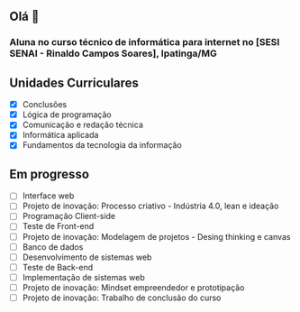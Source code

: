 ## Olá 👋

### Aluna no curso técnico de informática para internet no [SESI SENAI - Rinaldo Campos Soares], Ipatinga/MG

## Unidades Curriculares
- [x] Conclusões
- [x] Lógica de programação
- [x] Comunicação e redação técnica
- [x] Informática aplicada
- [x] Fundamentos da tecnologia da informação

## Em progresso
- [ ] Interface web
- [ ] Projeto de inovação: Processo criativo - Indústria 4.0, lean e ideação
- [ ] Programação Client-side
- [ ] Teste de Front-end
- [ ] Projeto de inovação: Modelagem de projetos - Desing thinking e canvas
- [ ] Banco de dados
- [ ] Desenvolvimento de sistemas web
- [ ] Teste de Back-end
- [ ] Implementação de sistemas web
- [ ] Projeto de inovação: Mindset empreendedor e prototipação
- [ ] Projeto de inovação: Trabalho de conclusão do curso
      
<!--
**fernandastocler/fernandastocler** is a ✨ _special_ ✨ repository because its `README.md` (this file) appears on your GitHub profile.

Here are some ideas to get you started:

- 🔭 I’m currently working on ...
- 🌱 I’m currently learning ...
- 👯 I’m looking to collaborate on ...
- 🤔 I’m looking for help with ...
- 💬 Ask me about ...
- 📫 How to reach me: ...
- 😄 Pronouns: ...
- ⚡ Fun fact: ...
-->
